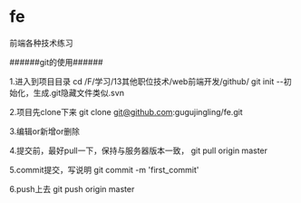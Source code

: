 # fe
前端各种技术练习

######git的使用######

1.进入到项目目录
cd /F/学习/13其他职位技术/web前端开发/github/
git init --初始化，生成.git隐藏文件类似.svn

2.项目先clone下来
git clone git@github.com:gugujingling/fe.git

3.编辑or新增or删除

4.提交前，最好pull一下，保持与服务器版本一致，
git pull origin master

5.commit提交，写说明
git commit -m 'first_commit'

6.push上去
git push origin master